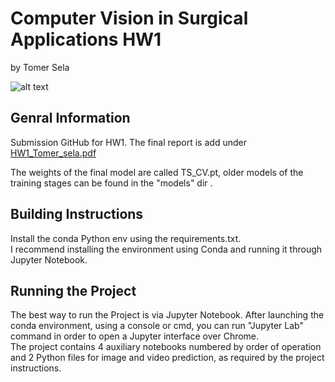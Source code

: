 # Computer Vision in Surgical Applications HW1
by Tomer Sela

![alt text](EA-SPORTS-FC-25-OFFICIAL-GAMEPLAY-FACE-OF-FIFA-720p60-h264-youtube-_mp4-0031_jpg.rf.cd7f089f88d47aa35e6ffd6d71cd109b.jpg?raw=true)

## Genral Information
Submission GitHub for HW1. The final report is add under [HW1_Tomer_sela.pdf](HW1_Tomer_sela.pdf)

The weights of the final model are called TS_CV.pt, older models of the training stages can be found in the "models" dir  .

## Building Instructions
Install the conda Python env using the requirements.txt.  
I recommend installing the environment using Conda and running it through Jupyter Notebook.  

## Running the Project
The best way to run the Project is via Jupyter Notebook. After launching the conda environment, using a console or cmd, you can run "Jupyter Lab" command in order to open a Jupyter interface over Chrome.  
The project contains 4 auxiliary notebooks numbered by order of operation and 2 Python files for image and video prediction, as required by the project instructions.  
